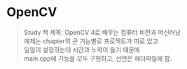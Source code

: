 # OpenCV
> Study
> 책 제목: OpenCV 4로 배우는 컴퓨터 비전과 머신러닝  
> 예제는 chapter의 큰 기능별로 프로젝트가 따로 있고  
> 일일이 설정하는데 시간과 노력이 들기 때문에  
> main.cpp에 기능을 모두 구현하고, 선언은 헤더파일에 함.
